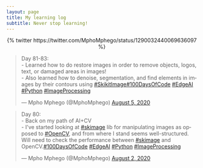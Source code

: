 ```yaml
---
layout: page
title: My learning log
subtitle: Never stop learning!
---
```

<div class='jekyll-twitter-plugin' align="center">
    {% twitter https://twitter.com/MphoMphego/status/1290032440069636097 %}
</div>

<div>
<blockquote class="twitter-tweet"><p lang="en" dir="ltr">Day 81-83:<br>- Learned how to do restore images in order to remove objects, logos, text, or damaged areas in images!<br>- Also learned how to denoise, segmentation, and find elements in images by their contours using <a href="https://twitter.com/hashtag/SkikitImage?src=hash&amp;ref_src=twsrc%5Etfw">#SkikitImage</a><a href="https://twitter.com/hashtag/100DaysOfCode?src=hash&amp;ref_src=twsrc%5Etfw">#100DaysOfCode</a> <a href="https://twitter.com/hashtag/EdgeAI?src=hash&amp;ref_src=twsrc%5Etfw">#EdgeAI</a> <a href="https://twitter.com/hashtag/Python?src=hash&amp;ref_src=twsrc%5Etfw">#Python</a> <a href="https://twitter.com/hashtag/ImageProcessing?src=hash&amp;ref_src=twsrc%5Etfw">#ImageProcessing</a></p>&mdash; Mpho Mphego (@MphoMphego) <a href="https://twitter.com/MphoMphego/status/1290862578969845761?ref_src=twsrc%5Etfw">August 5, 2020</a></blockquote> <script async src="https://platform.twitter.com/widgets.js" charset="utf-8"></script> 
</div>

<blockquote class="twitter-tweet"><p lang="en" dir="ltr">Day 80:<br>- Back on my path of AI+CV<br>- I&#39;ve started looking at <a href="https://twitter.com/hashtag/skimage?src=hash&amp;ref_src=twsrc%5Etfw">#skimage</a> lib for manipulating images as opposed to <a href="https://twitter.com/hashtag/OpenCV?src=hash&amp;ref_src=twsrc%5Etfw">#OpenCV</a>, and from where I stand seems well-structured. Will need to check the performance between <a href="https://twitter.com/hashtag/skimage?src=hash&amp;ref_src=twsrc%5Etfw">#skimage</a> and OpenCV.<a href="https://twitter.com/hashtag/100DaysOfCode?src=hash&amp;ref_src=twsrc%5Etfw">#100DaysOfCode</a> <a href="https://twitter.com/hashtag/EdgeAI?src=hash&amp;ref_src=twsrc%5Etfw">#EdgeAI</a> <a href="https://twitter.com/hashtag/Python?src=hash&amp;ref_src=twsrc%5Etfw">#Python</a> <a href="https://twitter.com/hashtag/ImageProcessing?src=hash&amp;ref_src=twsrc%5Etfw">#ImageProcessing</a></p>&mdash; Mpho Mphego (@MphoMphego) <a href="https://twitter.com/MphoMphego/status/1290032440069636097?ref_src=twsrc%5Etfw">August 2, 2020</a></blockquote> <script async src="https://platform.twitter.com/widgets.js" charset="utf-8"></script> 
